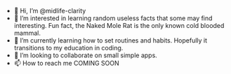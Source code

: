 - 👋 Hi, I’m @midlife-clarity
- 👀 I’m interested in learning random useless facts that some may find interesting. Fun fact, the Naked Mole Rat is the only known cold blooded mammal. 
- 🌱 I’m currently learning how to set routines and habits. Hopefully it transitions to my education in coding. 
- 💞️ I’m looking to collaborate on small simple apps.
- 📫 How to reach me COMING SOON

<!---
midlife-clarity/midlife-clarity is a ✨ special ✨ repository because its `README.md` (this file) appears on your GitHub profile.
You can click the Preview link to take a look at your changes.
--->
